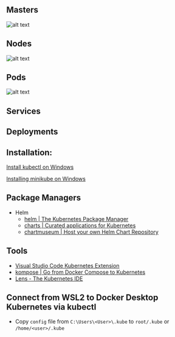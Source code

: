 
## Masters
![alt text](imgs/master.png)

## Nodes
![alt text](imgs/node.png)

## Pods
![alt text](imgs/pod.png)

## Services

## Deployments

## Installation:
[Install kubectl on Windows](https://kubernetes.io/docs/tasks/tools/install-kubectl/#install-kubectl-on-windows)

[Installing minikube on Windows](https://kubernetes.io/docs/tasks/tools/install-minikube/)

## Package Managers
- Helm
  + [helm | The Kubernetes Package Manager](https://github.com/helm/helm)
  + [charts | Curated applications for Kubernetes](https://github.com/helm/charts)
  + [chartmuseum | Host your own Helm Chart Repository](https://github.com/helm/chartmuseum)

## Tools
- [Visual Studio Code Kubernetes Extension](https://marketplace.visualstudio.com/items?itemName=ms-kubernetes-tools.vscode-kubernetes-tools)
- [kompose | Go from Docker Compose to Kubernetes](https://github.com/kubernetes/kompose)
- [Lens - The Kubernetes IDE](https://github.com/lensapp/lens)

## Connect from WSL2 to Docker Desktop Kubernetes via kubectl
- Copy ```config``` file from ```C:\Users\<User>\.kube``` to ```root/.kube``` or ```/home/<user>/.kube```
